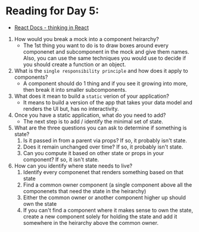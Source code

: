 # Reading for Day 5:

- [React Docs - thinking in React](<https://reactjs.org/docs/thinking-in-react.html>)

1. How would you break a mock into a component heirarchy?
    - The 1st thing you want to do is to draw boxes around every componenet and subcomponent in the mock and give them names.
      Also, you can use the same techniques you would use to decide if you should create a function or an object.
2. What is the `single responsibility principle` and how does it apply to components?
    - A component should do 1 thing and if you see it growing into more, then break it into smaller subcomponents.
3. What does it mean to build a `static` verion of your application?
    - It means to build a version of the app that takes your data model and renders the UI but, has no interactivity.
4. Once you have a static application, what do you need to add?
    - The next step is to add / identify the minimal set of state.
5. What are the three questions you can ask to determine if something is state?
    1. Is it passed in from a parent via props? If so, it probably isn't state.
    2. Does it remain unchanged over time? If so, it probably isn't state.
    3. Can you compute it based on other state or props in your component? If so, it isn't state.
6. How can you identify where state needs to live?
    1. Identify every componenet that renders something based on that state
    2. Find a common owner component (a single component above all the componenets that need the state in the heirarchy)
    3. Either the common owner or another component higher up should own the state
    4. If you can't find a component where it makes sense to own the state, create a new component solely for holding
      the state and add it somewhere in the heirarchy above the common owner.

